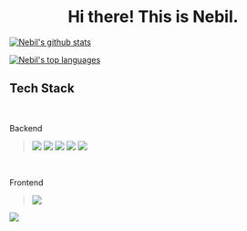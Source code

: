 <h1 align="center">
Hi there! This is Nebil.

</h1>

<!---
<img src=""><a href=""><img src=""><a href=""><img src="">
--->

[![Nebil's github stats](https://github-readme-stats.vercel.app/api?username=iamnebil&theme=blue-green)](https://github.com/anuraghazra/github-readme-stats)


[![Nebil's top languages](https://github-readme-stats.vercel.app/api/top-langs/?username=iamnebil&theme=blue-green)](https://github.com/anuraghazra/github-readme-stats)



## Tech Stack
<br>
<p>Backend</p>

<blockquote>
<img src="https://img.shields.io/badge/java-%23ED8B00.svg?style=for-the-badge&logo=java&logoColor=white"> 
<img src="https://img.shields.io/badge/spring-%236DB33F.svg?style=for-the-badge&logo=spring&logoColor=white"> 
<img src="https://img.shields.io/badge/Spring_Boot-F2F4F9?style=for-the-badge&logo=spring-boot">
<img src="https://img.shields.io/badge/redis-%23DD0031.svg?style=for-the-badge&logo=redis&logoColor=white"> 
<img src="https://img.shields.io/badge/mysql-%2300f.svg?style=for-the-badge&logo=mysql&logoColor=white"> 
</blockquote>
<br>
<p>Frontend</p>
<blockquote>
<img src="https://img.shields.io/badge/Angular-DD0031?style=for-the-badge&logo=angular&logoColor=white">
</blockquote>


![](https://komarev.com/ghpvc/?username=iamnebil)
